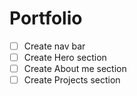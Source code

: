 # Portfolio

- [ ] Create nav bar
- [ ] Create Hero section
- [ ] Create About me section
- [ ] Create Projects section
